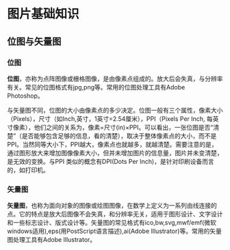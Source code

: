 # 图片基础知识

## 位图与矢量图
### 位图
**位图**，亦称为点阵图像或栅格图像，是由像素点组成的。放大后会失真，与分辨率有关。常见的位图格式有jpg,png等。常用的位图处理工具有Adobe Photoshop。

与矢量图不同，位图的大小由像素点的多少决定。位图一般有三个属性，像素大小（Pixels），尺寸（如Inch,英寸，1英寸=2.54厘米），PPI（Pixels Per Inch, 每英寸像素），他们之间的关系为，像素=尺寸(in)×PPI。可以看出，一张位图是否“清楚”（是否能够包含足够的信息，看的清楚），取决于整体像素点的大小，而不是PPI。当然同等大小下，PPI越大，像素点也就越多，就越清楚。需要注意的是，通过图形放大来增加图像像素大小，但并未增加图片的信息量，图片并未变清楚，是无效的变换。与PPI 类似的概念有DPI(Dots Per Inch)，是针对印刷设备而言的，如打印机。

### 矢量图
**矢量图**，也称为面向对象的图像或绘图图像，在数学上定义为一系列由线连接的点。它的特点是放大后图像不会失真，和分辨率无关，适用于图形设计、文字设计和一些标志设计、版式设计等。矢量图的常见格式有ico,bw,svg,mwf/emf(微软windows适用),eps(用PostScript语言描述),ai(Adobe Illustrator)等。常用的矢量图处理工具有Adobe Illustrator。




